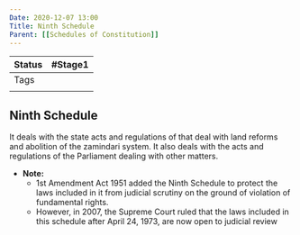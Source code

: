 ```yaml
---
Date: 2020-12-07 13:00
Title: Ninth Schedule
Parent: [[Schedules of Constitution]]
---
```

| Status | #Stage1                    |
| ------ | -------------------------- |
| Tags   |   |
|        |                            |

## Ninth Schedule
It deals with the state acts and regulations of that deal with land reforms and abolition of the zamindari system. It also deals with the acts and regulations of the Parliament dealing with other matters.

- **Note:**
	- 1st Amendment Act 1951 added the Ninth Schedule to protect the laws included in it from judicial scrutiny on the ground of violation of fundamental rights.
	- However, in 2007, the Supreme Court ruled that the laws included in this schedule after April 24, 1973, are now open to judicial review